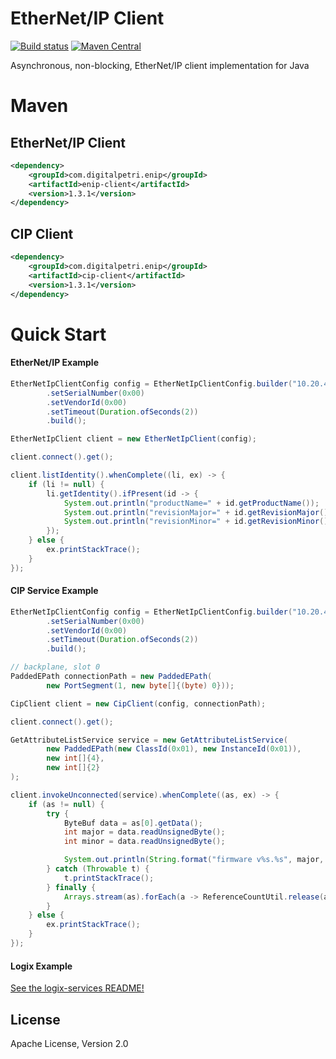 # EtherNet/IP Client
[![Build status](https://travis-ci.org/digitalpetri/ethernet-ip.svg?branch=master)](https://travis-ci.org/digitalpetri/ethernet-ip)
[![Maven Central](https://img.shields.io/maven-central/v/com.digitalpetri.enip/enip.svg)](https://search.maven.org/#search%7Cgav%7C1%7Cg%3A%22com.digitalpetri.enip%22%20AND%20a%3A%22enip%22)

Asynchronous, non-blocking, EtherNet/IP client implementation for Java

# Maven

## EtherNet/IP Client
```xml
<dependency>
    <groupId>com.digitalpetri.enip</groupId>
    <artifactId>enip-client</artifactId>
    <version>1.3.1</version>
</dependency>
```

## CIP Client
```xml
<dependency>
    <groupId>com.digitalpetri.enip</groupId>
    <artifactId>cip-client</artifactId>
    <version>1.3.1</version>
</dependency>
```

# Quick Start
#### EtherNet/IP Example
```java
EtherNetIpClientConfig config = EtherNetIpClientConfig.builder("10.20.4.57")
        .setSerialNumber(0x00)
        .setVendorId(0x00)
        .setTimeout(Duration.ofSeconds(2))
        .build();

EtherNetIpClient client = new EtherNetIpClient(config);

client.connect().get();

client.listIdentity().whenComplete((li, ex) -> {
    if (li != null) {
        li.getIdentity().ifPresent(id -> {
            System.out.println("productName=" + id.getProductName());
            System.out.println("revisionMajor=" + id.getRevisionMajor());
            System.out.println("revisionMinor=" + id.getRevisionMinor());
        });
    } else {
        ex.printStackTrace();
    }
});
```
#### CIP Service Example
```java
EtherNetIpClientConfig config = EtherNetIpClientConfig.builder("10.20.4.57")
        .setSerialNumber(0x00)
        .setVendorId(0x00)
        .setTimeout(Duration.ofSeconds(2))
        .build();

// backplane, slot 0
PaddedEPath connectionPath = new PaddedEPath(
        new PortSegment(1, new byte[]{(byte) 0}));

CipClient client = new CipClient(config, connectionPath);

client.connect().get();

GetAttributeListService service = new GetAttributeListService(
        new PaddedEPath(new ClassId(0x01), new InstanceId(0x01)),
        new int[]{4},
        new int[]{2}
);

client.invokeUnconnected(service).whenComplete((as, ex) -> {
    if (as != null) {
        try {
            ByteBuf data = as[0].getData();
            int major = data.readUnsignedByte();
            int minor = data.readUnsignedByte();

            System.out.println(String.format("firmware v%s.%s", major, minor));
        } catch (Throwable t) {
            t.printStackTrace();
        } finally {
            Arrays.stream(as).forEach(a -> ReferenceCountUtil.release(a.getData()));
        }
    } else {
        ex.printStackTrace();
    }
});
```

#### Logix Example

[See the logix-services README!](logix-services/README.md)


License
--------

Apache License, Version 2.0
